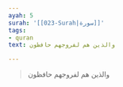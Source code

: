 ```yaml
---
ayah: 5
surah: '[[023-Surah|سورة]]'
tags:
- quran
text: والذين هم لفروجهم حافظون

---
```

> والذين هم لفروجهم حافظون
